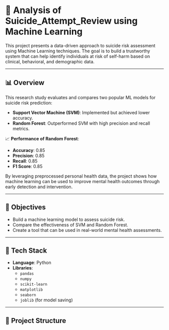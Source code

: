 # 🧠 Analysis of Suicide_Attempt_Review using Machine Learning

This project presents a data-driven approach to suicide risk assessment using Machine Learning techniques. The goal is to build a trustworthy system that can help identify individuals at risk of self-harm based on clinical, behavioral, and demographic data.

---

## 📊 Overview

This research study evaluates and compares two popular ML models for suicide risk prediction:

- **Support Vector Machine (SVM)**: Implemented but achieved lower accuracy.
- **Random Forest**: Outperformed SVM with high precision and recall metrics.

📈 **Performance of Random Forest**:
- **Accuracy**: 0.85  
- **Precision**: 0.85  
- **Recall**: 0.85  
- **F1 Score**: 0.85  

By leveraging preprocessed personal health data, the project shows how machine learning can be used to improve mental health outcomes through early detection and intervention.

---

## 🧠 Objectives

- Build a machine learning model to assess suicide risk.
- Compare the effectiveness of SVM and Random Forest.
- Create a tool that can be used in real-world mental health assessments.

---

## 🔧 Tech Stack

- **Language**: Python  
- **Libraries**:
  - `pandas`
  - `numpy`
  - `scikit-learn`
  - `matplotlib`
  - `seaborn`
  - `joblib` (for model saving)

---

## 📁 Project Structure

